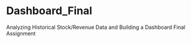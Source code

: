 # Dashboard_Final
Analyzing Historical Stock/Revenue Data and Building a Dashboard Final Assignment
